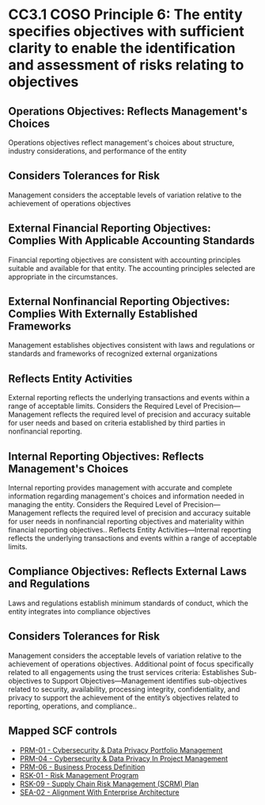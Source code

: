 # CC3.1 COSO Principle 6: The entity specifies objectives with sufficient clarity to enable the identification and assessment of risks relating to objectives
## Operations Objectives: Reflects Management's Choices
Operations objectives reflect management's choices about structure, industry considerations, and performance of the entity
## Considers Tolerances for Risk
Management considers the acceptable levels of variation relative to the achievement of operations objectives
## External Financial Reporting Objectives: Complies With Applicable Accounting Standards
Financial reporting objectives are consistent with accounting principles suitable and available for that entity. The accounting principles selected are appropriate in the circumstances.
## External Nonfinancial Reporting Objectives: Complies With Externally Established Frameworks
Management establishes objectives consistent with laws and regulations or standards and frameworks of recognized external organizations
## Reflects Entity Activities
External reporting reflects the underlying transactions and events within a range of acceptable limits. Considers the Required Level of Precision—Management reflects the required level of precision and accuracy suitable for user needs and based on criteria established by third parties in nonfinancial reporting.
## Internal Reporting Objectives: Reflects Management's Choices
Internal reporting provides management with accurate and complete information regarding management's choices and information needed in managing the entity. Considers the Required Level of Precision—Management reflects the required level of precision and accuracy suitable for user needs in nonfinancial reporting objectives and materiality within financial reporting objectives.. Reflects Entity Activities—Internal reporting reflects the underlying transactions and events within a range of acceptable limits.
## Compliance Objectives: Reflects External Laws and Regulations
Laws and regulations establish minimum standards of conduct, which the entity integrates into compliance objectives
## Considers Tolerances for Risk
Management considers the acceptable levels of variation relative to the achievement of operations objectives. Additional point of focus specifically related to all engagements using the trust services criteria: Establishes Sub-objectives to Support Objectives—Management identifies sub-objectives related to security, availability, processing integrity, confidentiality, and privacy to support the achievement of the entity’s objectives related to reporting, operations, and compliance..
## Mapped SCF controls
- [PRM-01 - Cybersecurity & Data Privacy Portfolio Management](../scf/prm-01-cybersecurity&dataprivacyportfoliomanagement.md)
- [PRM-04 - Cybersecurity & Data Privacy In Project Management](../scf/prm-04-cybersecurity&dataprivacyinprojectmanagement.md)
- [PRM-06 - Business Process Definition](../scf/prm-06-businessprocessdefinition.md)
- [RSK-01 - Risk Management Program](../scf/rsk-01-riskmanagementprogram.md)
- [RSK-09 - Supply Chain Risk Management (SCRM) Plan](../scf/rsk-09-supplychainriskmanagement(scrm)plan.md)
- [SEA-02 - Alignment With Enterprise Architecture](../scf/sea-02-alignmentwithenterprisearchitecture.md)